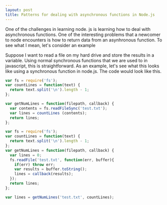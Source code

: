 ```yaml
---
layout: post
title: Patterns for dealing with asynchronous functions in Node.js
---
```

One of the challenges in learning node. js is learning how to deal with asynchronous functions.  One of the interesting problems that a newcomer to node encounters is how to return data from an asynhronous function.  To see what I mean, let's consider an example

Suppose I want to read a file on my hard drive and store the results in a variable. Using normal synchronous functions that we are used to in javascript, this is straightforward.  As an example, let's see what this looks like using a synchronous function in node.js. The code would look like this. 
```javascript
var fs = require('fs');
var countLines = function(text) {
  return text.split('\n').length - 1;
};

var getNumLines = function(filepath, callback) {
  var contents = fs.readFileSync('test.txt');
  var lines = countLines (contents);
  return lines;
};
````

```javascript
var fs = require('fs');
var countLines = function(text) {
  return text.split('\n').length - 1;
};
var getNumLines = function(filepath, callback) {
  var lines = 0;
  fs.readFile('test.txt', function(err, buffer){
    if(err) throw err;
    var results = buffer.toString();
    lines = callback(results); 
  });
  return lines;
};

var lines = getNumLines('test.txt', countLines);
```

